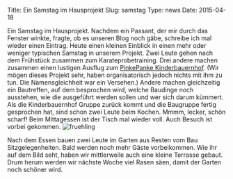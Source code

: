 Title: Ein Samstag im Hausprojekt
Slug: samstag
Type: news
Date: 2015-04-18

Ein Samstag im Hausprojekt. Nachdem ein Passant, der mir durch das Fenster winkte, fragte, ob es unseren Blog noch gäbe, schreibe ich mal wieder einen Eintrag. Heute einen kleinen Einblick in einen mehr oder weniger typischen Samstag in unserem Projekt. Zwei Leute gehen nach dem Frühstück zusammen zum Karateprobetraining. Drei andere machen zusammen einen lustigen Ausflug zum <a href="http://www.kinderbauernhof-pinke-panke.de/" target="_blank">PinkePanke Kinderbauernhof</a>. (Wir mögen dieses Projekt sehr, haben organisatorisch jedoch nichts mit ihm zu tun. Die Namensgleichheit war ein Versehen.) Andere machen gleichzeitig ein Bautreffen, auf dem besprochen wird, welche Baudinge noch ausstehen, wie die ausgeführt werden sollen und wer sich darum kümmert. Als die Kinderbauernhof Gruppe zurück kommt und die Baugruppe fertig gesprochen hat, sind schon zwei Leute beim Kochen. Mmmm, lecker, schön scharf! Beim Mittagessen ist der Tisch mal wieder voll. Auch Besuch ist vorbei gekommen.
<img src="/images/15_april.png" alt="fruehling"/>

Nach dem Essen bauen zwei Leute im Garten aus Resten vom Bau Sitzgelegenheiten. Bald werden noch mehr Gäste vorbeikommen. Wie ihr auf dem Bild seht, haben wir mittlerweile auch eine kleine Terrasse gebaut. Drum herum werden wir nächste Woche viel Rasen säen, damit der Garten noch schöner wird.

